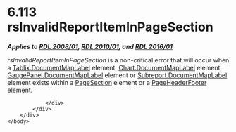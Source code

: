<html dir="LTR" xmlns:mshelp="http://msdn.microsoft.com/mshelp" xmlns:ddue="http://ddue.schemas.microsoft.com/authoring/2003/5" xmlns:xlink="http://www.w3.org/1999/xlink" xmlns:tool="http://www.microsoft.com/tooltip">
    <head>
        <meta http-equiv="Content-Type" content="text/html; CHARSET=utf-8"></meta>
        <meta name="save" content="history"></meta>
        <title>6.113 rsInvalidReportItemInPageSection</title>
        <xml>
            <mshelp:toctitle title="6.113 rsInvalidReportItemInPageSection"></mshelp:toctitle>
            <mshelp:rltitle title="[MS-RDL]: rsInvalidReportItemInPageSection"></mshelp:rltitle>
            <mshelp:keyword index="A" term="b20006ce-a6b8-4541-ad3f-f20575d46002"></mshelp:keyword>
            <mshelp:attr name="DCSext.ContentType" value="open specification"></mshelp:attr>
            <mshelp:attr name="AssetID" value="b20006ce-a6b8-4541-ad3f-f20575d46002"></mshelp:attr>
            <mshelp:attr name="TopicType" value="kbRef"></mshelp:attr>
            <mshelp:attr name="DCSext.Title" value="[MS-RDL]: rsInvalidReportItemInPageSection" />
        </xml>
    </head>
    <body>
        <div id="header">
            <h1 class="heading">6.113 rsInvalidReportItemInPageSection</h1>
        </div>
        <div id="mainSection">
            <div id="mainBody">
                <div id="allHistory" class="saveHistory"></div>
                <div id="sectionSection0" class="section" name="collapseableSection">
                    

<p><b><i>Applies to </i></b><a href="1e855f94-4617-47e4-b89e-0856c6cb420f.html"><b><i>RDL 2008/01</i></b></a><b><i>,
</i></b><a href="3428e690-a348-4ec7-8a6a-8efb42d2cdee.html"><b><i>RDL 2010/01</i></b></a><b><i>,
and </i></b><a href="52ce3983-2bfc-4e72-9359-42aaf5fe4509.html"><b><i>RDL 2016/01</i></b></a></p>

<p><i>rsInvalidReportItemInPageSection</i> is a non-critical
error that will occur when a <a href="7f1351e9-3a52-48cf-9c8f-5e94676a8ba2.html">Tablix.DocumentMapLabel</a>
element, <a href="f9df7a39-ea63-41fd-acd2-6544d3c53f42.html">Chart.DocumentMapLabel</a>
element, <a href="f6339db8-dea9-49f3-bd70-2524d4227e42.html">GaugePanel.DocumentMapLabel</a>
element or <a href="43c2ca99-b32e-4082-83ea-9a67c0b3fdea.html">Subreport.DocumentMapLabel</a>
element exists within a <a href="afff0921-7d95-4216-8f28-635c67d539d8.html">PageSection</a>
element or a <a href="ddc35223-1cb6-4136-823b-e72a3d12e1f9.html">PageHeaderFooter</a>
element.</p>


                </div>
            </div>
        </div>
    </body>
</html>